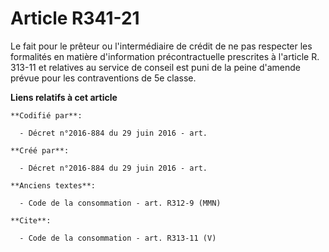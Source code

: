 # Article R341-21

Le fait pour le prêteur ou l'intermédiaire de crédit de ne pas respecter les formalités en matière d'information
précontractuelle prescrites à l'article R. 313-11 et relatives au service de conseil est puni de la peine d'amende prévue
pour les contraventions de 5e classe.

**Liens relatifs à cet article**

	**Codifié par**:

	  - Décret n°2016-884 du 29 juin 2016 - art.

	**Créé par**:

	  - Décret n°2016-884 du 29 juin 2016 - art.

	**Anciens textes**:

	  - Code de la consommation - art. R312-9 (MMN)

	**Cite**:

	  - Code de la consommation - art. R313-11 (V)
